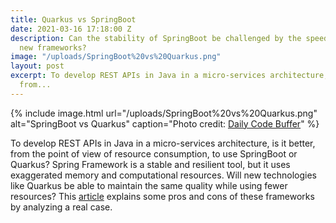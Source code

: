 ```yaml
---
title: Quarkus vs SpringBoot
date: 2021-03-16 17:18:00 Z
description: Can the stability of SpringBoot be challenged by the speed promised by
  new frameworks?
image: "/uploads/SpringBoot%20vs%20Quarkus.png"
layout: post
excerpt: To develop REST APIs in Java in a micro-services architecture, is it better,
  from...
---
```


{% include image.html url="/uploads/SpringBoot%20vs%20Quarkus.png" alt="SpringBoot vs Quarkus" caption="Photo credit: <a href='http://www.dailycodebuffer.com/quarkus-vs-spring-boot-performance/'>Daily Code Buffer</a>" %}

To develop REST APIs in Java in a micro-services architecture, is it better, from the point of view of resource consumption, to use SpringBoot or Quarkus?
Spring Framework is a stable and resilient tool, but it uses exaggerated memory and computational resources. Will new technologies like Quarkus be able to maintain the same quality while using fewer resources?
This [article](https://medium.com/swlh/springboot-vs-quarkus-a-real-life-experiment-be70c021634e) explains some pros and cons of these frameworks by analyzing a real case.